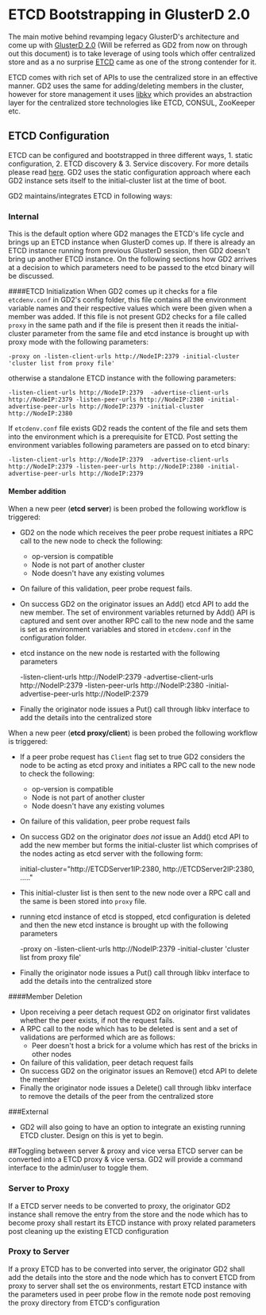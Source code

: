 # ETCD Bootstrapping in GlusterD 2.0
The main motive behind revamping legacy GlusterD's architecture and come up with [GlusterD 2.0](https://github.com/gluster/glusterfs-specs/blob/master/design/GlusterD2/GD2-Design.md) (Will be referred as GD2 from now on through out this document) is to take leverage of using tools which offer centralized store and as a no surprise [ETCD](https://github.com/coreos/etcd) came as one of the strong contender for it.

ETCD comes with rich set of APIs to use the centralized store in an effective manner. GD2 uses the same for adding/deleting members in the cluster, however for store management it uses [libkv](libkvgithub.com/docker/libkv/store) which provides an abstraction layer for the centralized store technologies like ETCD, CONSUL, ZooKeeper etc.

## ETCD Configuration
ETCD can be configured and bootstrapped in three different ways, 1. static configuration, 2. ETCD discovery & 3. Service discovery. For more details please read [here](https://coreos.com/etcd/docs/latest/clustering.html).
GD2 uses the static configuration approach where each GD2 instance sets itself to the initial-cluster list at the time of boot.

GD2 maintains/integrates ETCD in following ways:

### Internal

This is the default option where GD2 manages the ETCD's life cycle and brings up an ETCD instance when GlusterD comes up. If there is already an ETCD instance running from previous GlusterD session, then GD2 doesn't bring up another ETCD instance. On the following sections how GD2 arrives at a decision to which parameters need to be passed to the etcd binary will be discussed.

####ETCD Initialization
When GD2 comes up it checks for a file `etcdenv.conf` in GD2's config folder, this file contains all the environment variable names and their respective values which were been given when a member was added. If this file is not present GD2 checks for a file called `proxy` in the same path and if the file is present then it reads the initial-cluster parameter from the same file and etcd instance is brought up with proxy mode with the following parameters:

    -proxy on -listen-client-urls http://NodeIP:2379 -initial-cluster 'cluster list from proxy file'

otherwise a standalone ETCD instance with the following parameters:

    -listen-client-urls http://NodeIP:2379  -advertise-client-urls http://NodeIP:2379 -listen-peer-urls http://NodeIP:2380 -initial-advertise-peer-urls http://NodeIP:2379 -initial-cluster http://NodeIP:2380

If `etcdenv.conf` file exists GD2 reads the content of the file and sets them into the environment which is a prerequisite for ETCD. Post setting the environment variables following parameters are passed on to etcd binary:

    -listen-client-urls http://NodeIP:2379  -advertise-client-urls http://NodeIP:2379 -listen-peer-urls http://NodeIP:2380 -initial-advertise-peer-urls http://NodeIP:2379

#### Member addition
When a new peer (**etcd server**) is been probed the following workflow is triggered:
- GD2 on the node which receives the peer probe request initiates a RPC call to the new node to check the following:
    - op-version is compatible
    - Node is not part of another cluster
    - Node doesn't have any existing volumes
- On failure of this validation, peer probe request fails.
- On success GD2 on the originator issues an Add() etcd API to add the new member. The set of environment variables returned by Add() API is captured and sent over another RPC call to the new node and the same is set as environment variables and stored in `etcdenv.conf` in the configuration folder.

- etcd instance on the new node is restarted with the following parameters

    -listen-client-urls http://NodeIP:2379  -advertise-client-urls http://NodeIP:2379 -listen-peer-urls
     http://NodeIP:2380 -initial-advertise-peer-urls http://NodeIP:2379

- Finally the originator node issues a Put() call through libkv interface to add the details into the centralized store

When a new peer (**etcd proxy/client**) is been probed the following workflow is triggered:
- If a peer probe request has `Client` flag set to true GD2 considers the node to be acting as etcd proxy and initiates a RPC call to the new node to check the following:
    - op-version is compatible
    - Node is not part of another cluster
    - Node doesn't have any existing volumes
- On failure of this validation, peer probe request fails
- On success GD2 on the originator *does not* issue an Add() etcd API to add the new member but forms the initial-cluster list which comprises of the nodes acting as etcd server with the following form:

    initial-cluster="http://ETCDServer1IP:2380, http://ETCDServer2IP:2380, ....."

- This initial-cluster list is then sent to the new node over a RPC call and the same is been stored into `proxy` file.

- running etcd instance of etcd is stopped, etcd configuration is deleted and then the new etcd instance is brought up with the following parameters

     -proxy on -listen-client-urls http://NodeIP:2379 -initial-cluster 'cluster list from proxy file'
- Finally the originator node issues a Put() call through libkv interface to add the details into the centralized store

####Member Deletion
- Upon receiving a peer detach request GD2 on originator first validates whether the peer exists, if not the request fails.
- A RPC call to the node which has to be deleted is sent and a set of validations are performed which are as follows:
    - Peer doesn't host a brick for a volume which has rest of the bricks in other nodes
- On failure of this validation, peer detach request fails
- On success GD2 on the originator issues an Remove() etcd API to delete the member
- Finally the originator node issues a Delete() call through libkv interface to remove the details of the peer from the centralized store


###External
- GD2 will also going to have an option to integrate an existing running ETCD cluster. Design on this is yet to begin.

##Toggling between server & proxy and vice versa
ETCD server can be converted into a ETCD proxy & vice versa. GD2 will provide a command interface to the admin/user to toggle them.

### Server to Proxy
If a ETCD server needs to be converted to proxy, the originator GD2 instance shall remove the entry from the store and the node which has to become proxy shall restart its ETCD instance with proxy related parameters post cleaning up the existing ETCD configuration
### Proxy to Server
If a proxy ETCD has to be converted into server, the originator GD2 shall add the details into the store and the node which has to convert ETCD from proxy to server shall set the os environments, restart ETCD instance with the parameters used in peer probe flow in the remote node post removing the proxy directory from ETCD's configuration
